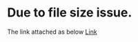 # Due to file size issue.
The link attached as below
[Link](https://colab.research.google.com/drive/1_wqlRSm7-JVUiOpmRGel4DjHf-iI204M?usp=sharing)
